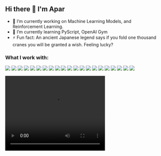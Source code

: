 ## Hi there 👋 I'm Apar




- 🔭 I’m currently working on Machine Learning Models, and Reinforcement Learning.
- 🌱 I’m currently learning PyScript, OpenAI Gym
- ⚡ Fun fact: An ancient Japanese legend says if you fold one thousand cranes you will be granted a wish. Feeling lucky?



### What I work with:
<p>
    <img src = "https://img.shields.io/badge/c-%2300599C.svg?style=for-the-badge&logo=c&logoColor=white"/>
    <img src = "https://img.shields.io/badge/c++-%2300599C.svg?style=for-the-badge&logo=c%2B%2B&logoColor=white" />
    <img src = "https://img.shields.io/badge/css3-%231572B6.svg?style=for-the-badge&logo=css3&logoColor=white "/>
     <img src = "https://img.shields.io/badge/html5-%23E34F26.svg?style=for-the-badge&logo=html5&logoColor=white "/>
     <img src = "https://img.shields.io/badge/java-%23ED8B00.svg?style=for-the-badge&logo=java&logoColor=white "/>
     <img src = "https://img.shields.io/badge/javascript-%23323330.svg?style=for-the-badge&logo=javascript&logoColor=%23F7DF1E"/>
     <img src = "https://img.shields.io/badge/latex-%23008080.svg?style=for-the-badge&logo=latex&logoColor=white "/>
     <img src = "https://img.shields.io/badge/python-3670A0?style=for-the-badge&logo=python&logoColor=ffdd54 "/>
     <img src = "https://img.shields.io/badge/react-%2320232a.svg?style=for-the-badge&logo=react&logoColor=%2361DAFB "/>
     <img src = " https://img.shields.io/badge/mysql-%2300f.svg?style=for-the-badge&logo=mysql&logoColor=white "/>
     <img src = "https://img.shields.io/badge/GoogleCloud-%234285F4.svg?style=for-the-badge&logo=google-cloud&logoColor=white "/>
     <img src = "https://img.shields.io/badge/Visual%20Studio%20Code-0078d7.svg?style=for-the-badge&logo=visual-studio-code&logoColor=white "/>
     <img src = "https://img.shields.io/badge/jupyter-%23FA0F00.svg?style=for-the-badge&logo=jupyter&logoColor=white "/> 
     <img src = "https://img.shields.io/badge/Anaconda-%2344A833.svg?style=for-the-badge&logo=anaconda&logoColor=white "/>
     <img src = "https://img.shields.io/badge/TensorFlow-%23FF6F00.svg?style=for-the-badge&logo=TensorFlow&logoColor=white " />
     <img src = "https://img.shields.io/badge/Keras-%23D00000.svg?style=for-the-badge&logo=Keras&logoColor=white "/>
     <img src = "https://img.shields.io/badge/numpy-%23013243.svg?style=for-the-badge&logo=numpy&logoColor=white "/>
    <img src = "https://img.shields.io/badge/pandas-%23150458.svg?style=for-the-badge&logo=pandas&logoColor=white "/>
    <img src = "https://img.shields.io/badge/PyTorch-%23EE4C2C.svg?style=for-the-badge&logo=PyTorch&logoColor=white "/>
     <img src = "https://img.shields.io/badge/git-%23F05033.svg?style=for-the-badge&logo=git&logoColor=white "/>
     <img src = "https://img.shields.io/badge/github-%23121011.svg?style=for-the-badge&logo=github&logoColor=white "/>
    
</p>

<video width="320" height="240" controls>
  <source src=" https://user-images.githubusercontent.com/37117865/169180674-0b0d0c43-7270-47ee-b472-b8083e8a0ce1.mp4" >
</video>







